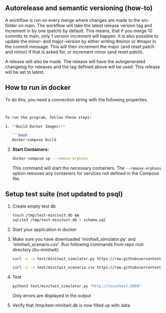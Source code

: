 ## Autorelease and semantic versioning (how-to)

A workflow is run on every merge where changes are made to the src-folder on main. The workflow will take the latest release version tag and increment in by one (patch) by default. This means, that if you merge 10 commits to main, only 1 version increment will happen. It is also possible to update the minor- and major-version by either writing \#minor or \#major in the commit message. This will then increment the major (and reset patch and minor) if that is asked for, or increment minor (and reset patch).

A release will also be made. The release will have the autogenerated changelog for releases and the tag defined above will be used. This release will be set to latest.

## How to run in docker

To do this, you need a connection string with the following properties.

```bash


To run the program, follow these steps:

1. **Build Docker Images:**

   ```bash
   docker-compose build
   ```

2. **Start Containers:**

   ```bash
   docker-compose up --remove-orphans
   ```

   This command will start the necessary containers. The `--remove-orphans` option removes any containers for services not defined in the Compose file.

## Setup test suite (not updated to psql)

1. Create empty test db

   ```bash
   touch /tmp/test-minitwit.db &&
   sqlite3 /tmp/test-minitwit.db < schema.sql
   ```

2. Start your application in docker

3. Make sure you have downloaded 'minitwit_simulator.py' and 'minitwit_scenario.csv'.
   Run following commands from repo root directory (itu-minitwit):

   ```bash
   curl -L -o test/minitwit_simulator.py https://raw.githubusercontent.com/itu-devops/lecture_notes/master/sessions/session_03/API_Spec/minitwit_simulator.py
   ```

   ```bash
   curl -L -o test/minitwit_scenario.csv https://raw.githubusercontent.com/itu-devops/lecture_notes/master/sessions/session_03/API_Spec/minitwit_scenario.csv
   ```

4. Test

   ```bash
   python3 test/minitwit_simulator.py "http://localhost:5050"
   ```

   Only errors are displayed in the output

5. Verify that /tmp/test-minitwit.db is now filled up with data
